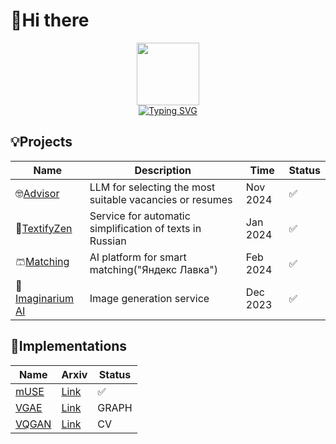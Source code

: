 # 👋Hi there



<div id="header" align="center">
  <img src="https://media.giphy.com/media/M9gbBd9nbDrOTu1Mqx/giphy.gif" width="100"/><br>
  <img src="https://komarev.com/ghpvc/?username=vilovnok&style=flat-square&color=blueviolet" alt=""/><br>
  <a href="https://git.io/typing-svg"><img src="https://readme-typing-svg.herokuapp.com?font=Fira+Code&weight=600&pause=1500&color=484098&center=true&vCenter=true&random=false&width=435&height=60&lines=Hi%2C+I'm+Richard👋" alt="Typing SVG" /></a>
</div>

## 💡Projects 

|Name|Description|Time|Status|
|----|-----------|----|------|
|🤓[Advisor](https://github.com/vilovnok/advisor)|LLM for selecting the most suitable vacancies or resumes| Nov 2024|✅|
|📝[TextifyZen](https://github.com/vilovnok/TextifyZen)|Service for automatic simplification of texts in Russian| Jan 2024|✅|
|🩳[Matching](https://github.com/vilovnok/matching_item)|AI platform for smart matching("Яндекс Лавка")| Feb 2024|✅|
|🌟️️️️️️[Imaginarium AI](https://github.com/vilovnok/hackathon)|Image generation service| Dec 2023|✅|



## 🧩Implementations  

|Name|Arxiv|Status|
|----|-----------|------|
|[mUSE](https://github.com/vilovnok/mitigating_language_bias/tree/master)|[Link](https://arxiv.org/pdf/2502.03220)|✅|
|[VGAE](https://github.com/vilovnok/vgae-pytorch)|[Link](https://arxiv.org/pdf/1611.07308.pdf)| GRAPH|✅|
|[VQGAN](https://github.com/vilovnok/VQGAN)|[Link](https://arxiv.org/pdf/2012.09841.pdf)| CV|✅|
